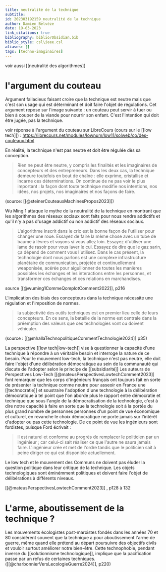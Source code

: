 ```yaml
---
title: neutralité de la technique
subtitle:
id: 202303192159_neutralité de la technique
author: Damien Belvèze
date: 19-03-2023
link_citations: true
bibliography: biblio/Obsidian.bib
biblio_style: csl\ieee.csl
aliases: []
tags: [techno-imaginaires]
---
```


voir aussi [[neutralité des algorithmes]]

# l'argument du couteau

Argument fallacieux faisant croire que la technique est neutre mais que c'est son usage qui est déterminant et doit faire l'objet de régulations. Cet argument repose sur l'image suivante : un couteau peut servir à tuer ou bien à couper de la viande pour nourrir son enfant. C'est l'intention qui doit être jugée, pas la technique. 

voir réponse à l'argument du couteau sur LibreCours (cours sur le [[low tech]]) : https://librecours.net/modules/lownum/low11/solweb/co/des-couteaux.html

En réalité, la technique n'est pas neutre et doit être régulée dès sa conception. 

> Rien ne peut être neutre, y compris les finalités et les imaginaires de concepteurs et des entrepreneurs. Dans les deux cas, la technique demeure toutefois en bout de chaîne : elle exprime, cristallise et incarne ces déterminations. On continue de ne pas voir le plus important : la façon dont toute technique modifie nos intentions, nos idées, nos projets, nos imaginaires et nos façons de faire.

(source: [[@steinerCouteauxMachinesPropos2023]])


Wu Ming 1 attaque le mythe de la neutralité de la technique en montrant que les algorithmes des réseaux sociaux sont faits pour nous rendre addictifs et qu'il n'y a pas d'usage addictif ou non addictif des réseaux sociaux. 

> L'algorithme inscrit dans le cric est la bonne façon de l'utiliser pour changer une roue. Essayez de faire la même chose avec un tube de baume à lèvres et voyons si vous allez loin. Essayez d'utiliser une lame de rasoir pour vous laver le cul. Essayez de dire que le gaz sarin, ça dépend de comment vous l'utilisez. 
> Dans le cas présent, la technologie dont nous parlons est une complexe infrastructure planétaire de communication, projetée et continuellement weaponisée, acérée pour aiguillonner de toutes les manières possibles les échanges et les interactions entre les personnes, et transformer ces échanges et ces relations en marchandises.

source [[@wuming1CommeQomplotComment2022]], p216

L'implication des biais des concepteurs dans la technique nécessite une régulation et l'imposition de normes. 

> la subjectivité des outils techniques est en premier lieu celle de leurs concepteurs. En ce sens, la bataille de la norme est centrale dans la préemption des valeurs que ces technologies vont ou doivent véhiculer. 

(source : [[@mhallaTechnopolitiqueCommentTechnologie2024]] p35)

La perspective [[low tech|low-tech]] vise à questionner la capacité d'une technique à répondre à un véritable besoin et interroge la nature de ce besoin. Pour le mouvement low-tech, la technique n'est pas neutre, elle doit faire l'objet d'une délibération démocratique au sein de la communauté qui discute de l'adopter selon le principe de [[subsidiarité]]
Les auteurs de Perspectives Low-Tech [[@mateusPerspectivesLowtechComment2023]] font remarquer que les corps d'ingénieurs français ont toujours fait en sorte de présenter la technique comme neutre pour asseoir en France une [[technocratie]] et soustraire l'adoption d'une technologie à la délibération démocratique à tel point que l'on aborde plus le rapport entre démocratie et technique que sous l'angle de la démocratisation de la technologie, c'est à dire notre capacité à faire en sorte que la technologie soit à la portée du plus grand nombre de personnes personnes d'un point de vue économique et culturel, en revanche le choix démocratique ne porte jamais sur l'intérêt d'adopter ou pas cette technologie. 
De ce point de vue les ingénieurs sont fordistes, puisque Ford écrivait : 

> il est naturel et conforme au progrès de remplacer le politicien par un ingénieur ; car celui-ci sait réaliser ce que l'autre ne saura jamais faire. L'ingénieur crée et met de l'ordre tandis que le politicien sait à peine diriger ce qui est disponible actuellement. 

Le low tech et le mouvement des Communs ne doivent pas éluder la question politique dans leur critique de la technique. Les objets technologiques sont éminémment politiques et doivent faire l'objet de délibérations à différents niveaux. 

[[@mateusPerspectivesLowtechComment2023]] , p128 à 132

# L'arme, aboutissement de la technique ? 

Les mouvements écologistes post-marxistes fondés dans les années 70 et 80 considèrent souvent que la technique a pour aboutissement l'arme de guerre, même quand elle prétend au départ poursuivre des objectifs civils et vouloir surtout améliorer notre bien-être. Cette technophobie, pendant inverse du [[solutionnisme technologique]], implique que la pacification passe par un refus de certaines techniques. ([[@charbonnierVersLecologieGuerre2024]], p220)